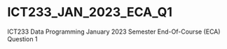 # ICT233_JAN_2023_ECA_Q1
ICT233 Data Programming January 2023 Semester End-Of-Course (ECA) Question 1
